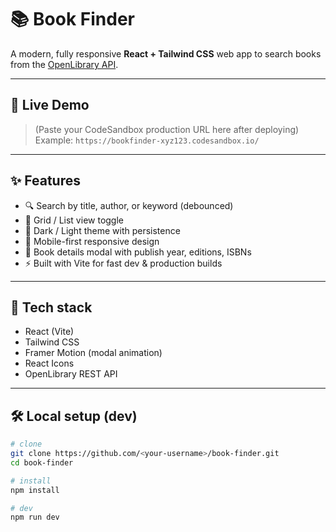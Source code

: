 
# 📚 Book Finder

A modern, fully responsive **React + Tailwind CSS** web app to search books from the [OpenLibrary API](https://openlibrary.org/developers/api).

---

## 🚀 Live Demo
> (Paste your CodeSandbox production URL here after deploying)  
Example: `https://bookfinder-xyz123.codesandbox.io/`

---

## ✨ Features

- 🔍 Search by title, author, or keyword (debounced)
- 🧭 Grid / List view toggle
- 🌙 Dark / Light theme with persistence
- 📱 Mobile-first responsive design
- 📘 Book details modal with publish year, editions, ISBNs
- ⚡ Built with Vite for fast dev & production builds

---

## 🧰 Tech stack

- React (Vite)
- Tailwind CSS
- Framer Motion (modal animation)
- React Icons
- OpenLibrary REST API

---

## 🛠️ Local setup (dev)

```bash
# clone
git clone https://github.com/<your-username>/book-finder.git
cd book-finder

# install
npm install

# dev
npm run dev
